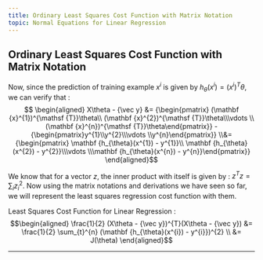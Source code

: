 ```yaml
---
title: Ordinary Least Squares Cost Function with Matrix Notation
topic: Normal Equations for Linear Regression
---
```


## Ordinary Least Squares Cost Function with Matrix Notation

Now, since the prediction of training example $x^i$ is given by $h_{\theta}(x^i) = (x^i)^T\theta$, we can verify that : $$ \begin{aligned} X\theta - {\vec y} &= {\begin{pmatrix}  (\mathbf {x}^{1})^{\mathsf {T}}\theta\\ (\mathbf {x}^{2})^{\mathsf {T}}\theta\\\vdots \\(\mathbf {x}^{n})^{\mathsf {T}}\theta\end{pmatrix}} - {\begin{pmatrix}y^{1}\\y^{2}\\\vdots \\y^{n}\end{pmatrix}} \\&= {\begin{pmatrix}  \mathbf {h_{\theta}(x^{1}) - y^{1}}\\ \mathbf {h_{\theta}(x^{2}) - y^{2}}\\\vdots \\\mathbf {h_{\theta}(x^{n}) - y^{n}}\end{pmatrix}} \end{aligned}$$

We know that for a vector $z$, the inner product with itself is given by : $z^{T}z = \sum_{i}z_{i}^2$. Now using the matrix notations and derivations we have seen so far, we will represent the least squares regression cost function with them. 

Least Squares Cost Function for Linear Regression : $$\begin{aligned} \frac{1}{2} (X\theta - {\vec y})^{T}(X\theta - {\vec y}) &= \frac{1}{2} \sum_{t}^{n} (\mathbf {h_{\theta}(x^{i}) - y^{i}})^{2} \\ &= J(\theta) \end{aligned}$$

---